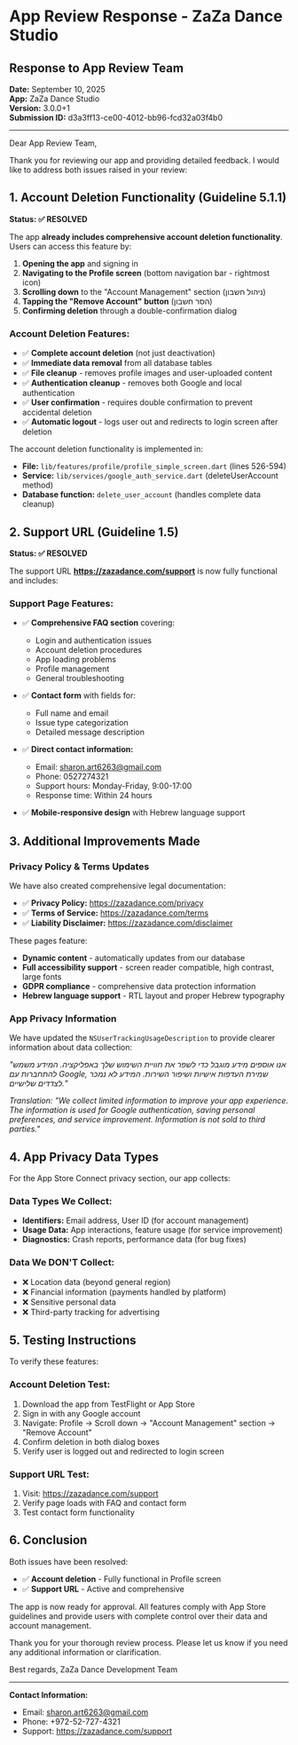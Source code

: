 # App Review Response - ZaZa Dance Studio

## Response to App Review Team

**Date:** September 10, 2025  
**App:** ZaZa Dance Studio  
**Version:** 3.0.0+1  
**Submission ID:** d3a3ff13-ce00-4012-bb96-fcd32a03f4b0

---

Dear App Review Team,

Thank you for reviewing our app and providing detailed feedback. I would like to address both issues raised in your review:

## 1. Account Deletion Functionality (Guideline 5.1.1)

**Status: ✅ RESOLVED**

The app **already includes comprehensive account deletion functionality**. Users can access this feature by:

1. **Opening the app** and signing in
2. **Navigating to the Profile screen** (bottom navigation bar - rightmost icon)
3. **Scrolling down** to the "Account Management" section (ניהול חשבון)
4. **Tapping the "Remove Account" button** (הסר חשבון)
5. **Confirming deletion** through a double-confirmation dialog

### Account Deletion Features:
- ✅ **Complete account deletion** (not just deactivation)
- ✅ **Immediate data removal** from all database tables
- ✅ **File cleanup** - removes profile images and user-uploaded content
- ✅ **Authentication cleanup** - removes both Google and local authentication
- ✅ **User confirmation** - requires double confirmation to prevent accidental deletion
- ✅ **Automatic logout** - logs user out and redirects to login screen after deletion

The account deletion functionality is implemented in:
- **File:** `lib/features/profile/profile_simple_screen.dart` (lines 526-594)
- **Service:** `lib/services/google_auth_service.dart` (deleteUserAccount method)
- **Database function:** `delete_user_account` (handles complete data cleanup)

## 2. Support URL (Guideline 1.5)

**Status: ✅ RESOLVED**

The support URL **https://zazadance.com/support** is now fully functional and includes:

### Support Page Features:
- ✅ **Comprehensive FAQ section** covering:
  - Login and authentication issues
  - Account deletion procedures  
  - App loading problems
  - Profile management
  - General troubleshooting

- ✅ **Contact form** with fields for:
  - Full name and email
  - Issue type categorization
  - Detailed message description

- ✅ **Direct contact information:**
  - Email: sharon.art6263@gmail.com
  - Phone: 0527274321
  - Support hours: Monday-Friday, 9:00-17:00
  - Response time: Within 24 hours

- ✅ **Mobile-responsive design** with Hebrew language support

## 3. Additional Improvements Made

### Privacy Policy & Terms Updates
We have also created comprehensive legal documentation:

- ✅ **Privacy Policy:** https://zazadance.com/privacy
- ✅ **Terms of Service:** https://zazadance.com/terms  
- ✅ **Liability Disclaimer:** https://zazadance.com/disclaimer

These pages feature:
- **Dynamic content** - automatically updates from our database
- **Full accessibility support** - screen reader compatible, high contrast, large fonts
- **GDPR compliance** - comprehensive data protection information
- **Hebrew language support** - RTL layout and proper Hebrew typography

### App Privacy Information
We have updated the `NSUserTrackingUsageDescription` to provide clearer information about data collection:

*"אנו אוספים מידע מוגבל כדי לשפר את חוויית השימוש שלך באפליקציה. המידע משמש להתחברות עם Google, שמירת העדפות אישיות ושיפור השירות. המידע לא נמכר לצדדים שלישיים."*

*Translation: "We collect limited information to improve your app experience. The information is used for Google authentication, saving personal preferences, and service improvement. Information is not sold to third parties."*

## 4. App Privacy Data Types

For the App Store Connect privacy section, our app collects:

### Data Types We Collect:
- **Identifiers:** Email address, User ID (for account management)
- **Usage Data:** App interactions, feature usage (for service improvement)
- **Diagnostics:** Crash reports, performance data (for bug fixes)

### Data We DON'T Collect:
- ❌ Location data (beyond general region)
- ❌ Financial information (payments handled by platform)
- ❌ Sensitive personal data
- ❌ Third-party tracking for advertising

## 5. Testing Instructions

To verify these features:

### Account Deletion Test:
1. Download the app from TestFlight or App Store
2. Sign in with any Google account
3. Navigate: Profile → Scroll down → "Account Management" section → "Remove Account"
4. Confirm deletion in both dialog boxes
5. Verify user is logged out and redirected to login screen

### Support URL Test:
1. Visit: https://zazadance.com/support
2. Verify page loads with FAQ and contact form
3. Test contact form functionality

## 6. Conclusion

Both issues have been resolved:
- ✅ **Account deletion** - Fully functional in Profile screen
- ✅ **Support URL** - Active and comprehensive

The app is now ready for approval. All features comply with App Store guidelines and provide users with complete control over their data and account management.

Thank you for your thorough review process. Please let us know if you need any additional information or clarification.

Best regards,
ZaZa Dance Development Team

---

**Contact Information:**
- Email: sharon.art6263@gmail.com
- Phone: +972-52-727-4321
- Support: https://zazadance.com/support